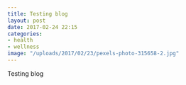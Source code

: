 ```yaml
---
title: Testing blog
layout: post
date: 2017-02-24 22:15
categories:
- health
- wellness
image: "/uploads/2017/02/23/pexels-photo-315658-2.jpg"
---
```

Testing blog